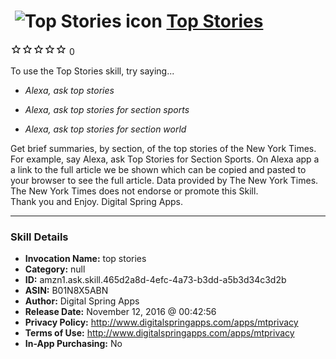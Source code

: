 # &nbsp;<img src="skill_icon" alt="Top Stories icon" width="36"> [Top Stories](http://alexa.amazon.com/#skills/amzn1.ask.skill.465d2a8d-4efc-4a73-b3dd-a5b3d34c3d2b)
![0 stars](../../images/ic_star_border_black_18dp_1x.png)![0 stars](../../images/ic_star_border_black_18dp_1x.png)![0 stars](../../images/ic_star_border_black_18dp_1x.png)![0 stars](../../images/ic_star_border_black_18dp_1x.png)![0 stars](../../images/ic_star_border_black_18dp_1x.png) 0

To use the Top Stories skill, try saying...

* *Alexa, ask  top stories*

* *Alexa, ask top stories for section sports*

* *Alexa, ask top stories for section  world*

Get brief summaries, by section,  of the top stories of the New York Times.   For example,  say Alexa, ask Top Stories for Section Sports. 
On Alexa app a a link to the full article we be shown which can be copied and pasted to your browser to see the full article.
Data provided by The New York Times. The New York Times does not endorse or promote this Skill.  
Thank you and Enjoy.  Digital Spring Apps.

***

### Skill Details

* **Invocation Name:** top stories
* **Category:** null
* **ID:** amzn1.ask.skill.465d2a8d-4efc-4a73-b3dd-a5b3d34c3d2b
* **ASIN:** B01N8X5ABN
* **Author:** Digital Spring Apps
* **Release Date:** November 12, 2016 @ 00:42:56
* **Privacy Policy:** http://www.digitalspringapps.com/apps/mtprivacy
* **Terms of Use:** http://www.digitalspringapps.com/apps/mtprivacy
* **In-App Purchasing:** No

